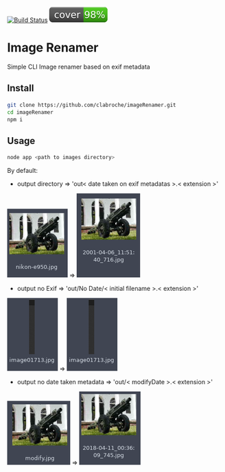 [![Build Status](https://travis-ci.org/clabroche/imageRenamer.svg?branch=master)](https://travis-ci.org/clabroche/imageRenamer)
[![Coverage Status](./badge.svg)](https://clabroche.github.io/imageRenamer)

# Image Renamer 

Simple CLI Image renamer based on exif metadata

## Install
``` bash
git clone https://github.com/clabroche/imageRenamer.git
cd imageRenamer
npm i
```

## Usage

``` bash
node app <path to images directory>
```

By default: 
 - output directory => 'out< date taken on exif metadatas >.< extension >'

![alt text](./readme/exif_before.png "With exif before") => ![alt text](./readme/exif_after.png "With exif after")

 - output no Exif => 'out/No Date/< initial filename >.< extension >'
 
![alt text](./readme/noexif_before.png "no exif before") => ![alt text](./readme/noexif_before.png "no exif after")

 - output no date taken metadata => 'out/< modifyDate >.< extension >'

![alt text](./readme/modify_before.png "With exif no date taken before") => ![alt text](./readme/modify_after.png "With exif no date taken after")
